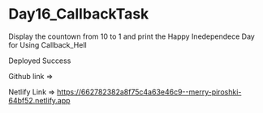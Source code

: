 # Day16_CallbackTask

Display the countown from 10 to 1 and print the Happy Inedependece Day for Using Callback_Hell

Deployed Success

Github link => 

Netlify Link => https://662782382a8f75c4a63e46c9--merry-piroshki-64bf52.netlify.app